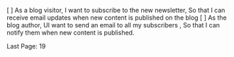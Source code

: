 [ ] As a blog visitor, I want to subscribe to the new newsletter, So that I can receive email updates when new content is published on the blog
[ ] As the blog author, UI want to send an email to all my subscribers , So that I can notify them when new content is published.

Last Page: 19